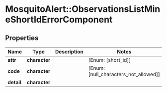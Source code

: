 # MosquitoAlert::ObservationsListMineShortIdErrorComponent


## Properties
Name | Type | Description | Notes
------------ | ------------- | ------------- | -------------
**attr** | **character** |  | [Enum: [short_id]] 
**code** | **character** |  | [Enum: [null_characters_not_allowed]] 
**detail** | **character** |  | 


